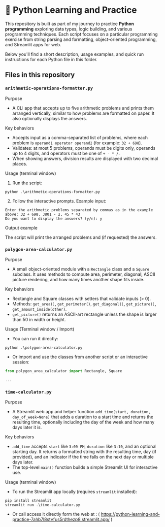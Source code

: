 
# 🐍 Python Learning and Practice

This repository is built as part of my journey to practice **Python programming** exploring data types, logic building, and various programming techniques. Each script focuses on a particular programming exercise from string parsing and formatting, object-oriented programming, and Streamlit apps for web.

Below you'll find a short description, usage examples, and quick run instructions for each Python file in this folder.


## Files in this repository

### `arithmetic-operations-formatter.py`

Purpose
- A CLI app that accepts up to five arithmetic problems and prints them arranged vertically, similar to how problems are formatted on paper. It also optionally displays the answers.

Key behaviors
- Accepts input as a comma-separated list of problems, where each problem is `operand1 operator operand2` (for example: `32 + 698`).
- Validates: at most 5 problems, operands must be digits only, operands up to 4 digits, and operators must be one of `+ - * /`.
- When showing answers, division results are displayed with two decimal places.

Usage (terminal window)
1. Run the script:

```
python .\arithmetic-operations-formatter.py
```

2. Follow the interactive prompts. Example input:

```
Enter the arithmetic problems separated by commas as in the example above: 32 + 698, 3801 - 2, 45 * 43
Do you want to display the answers? (y/n): y
```

Output example

The script will print the arranged problems and (if requested) the answers.


### `polygon-area-calculator.py`

Purpose
- A small object-oriented module with a `Rectangle` class and a `Square` subclass. It uses methods to compute area, perimeter, diagonal, ASCII picture rendering, and how many times another shape fits inside.

Key behaviors
- Rectangle and Square classes with setters that validate inputs (> 0).
- Methods: `get_area()`, `get_perimeter()`, `get_diagonal()`, `get_picture()`, `get_amount_inside(other)`.
- `get_picture()` returns an ASCII-art rectangle unless the shape is larger than 50 in width or height.

Usage (Terminal window / Import)
- You can run it directly:

```
python .\polygon-area-calculator.py
```

- Or import and use the classes from another script or an interactive session:

```python
from polygon_area_calculator import Rectangle, Square

...
```

### `time-calculator.py`

Purpose
- A Streamlit web app and helper function `add_time(start, duration, day_of_week=None)` that adds a duration to a start time and returns the resulting time, optionally including the day of the week and how many days later it is.

Key behaviors
- `add_time` accepts `start` like `3:00 PM`, `duration` like `3:10`, and an optional starting day. It returns a formatted string with the resulting time, day (if provided), and an indicator if the time falls on the next day or multiple days later.
- The top-level `main()` function builds a simple Streamlit UI for interactive use.

Usage (terminal window)
- To run the Streamlit app locally (requires `streamlit` installed):

```
pip install streamlit
streamlit run .\time-calculator.py
```

- Or call access it directly form the web at : 
( https://python-learning-and-practice-7ahb7l8stvfus5rdthezp8.streamlit.app/ )
